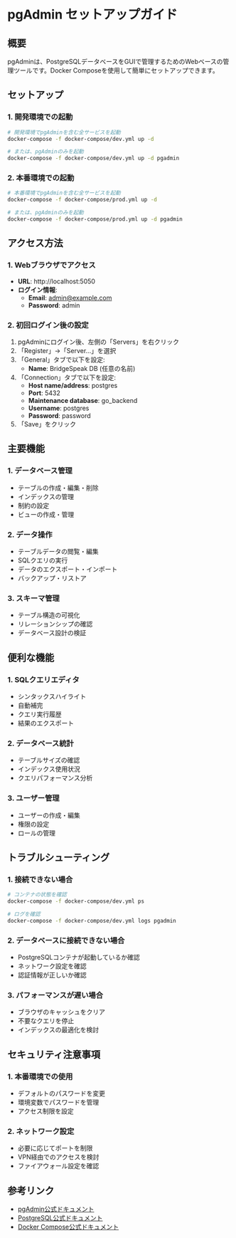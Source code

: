 # pgAdmin セットアップガイド

## 概要
pgAdminは、PostgreSQLデータベースをGUIで管理するためのWebベースの管理ツールです。Docker Composeを使用して簡単にセットアップできます。

## セットアップ

### 1. 開発環境での起動
```bash
# 開発環境でpgAdminを含む全サービスを起動
docker-compose -f docker-compose/dev.yml up -d

# または、pgAdminのみを起動
docker-compose -f docker-compose/dev.yml up -d pgadmin
```

### 2. 本番環境での起動
```bash
# 本番環境でpgAdminを含む全サービスを起動
docker-compose -f docker-compose/prod.yml up -d

# または、pgAdminのみを起動
docker-compose -f docker-compose/prod.yml up -d pgadmin
```

## アクセス方法

### 1. Webブラウザでアクセス
- **URL**: http://localhost:5050
- **ログイン情報**:
  - **Email**: admin@example.com
  - **Password**: admin

### 2. 初回ログイン後の設定
1. pgAdminにログイン後、左側の「Servers」を右クリック
2. 「Register」→「Server...」を選択
3. 「General」タブで以下を設定:
   - **Name**: BridgeSpeak DB (任意の名前)
4. 「Connection」タブで以下を設定:
   - **Host name/address**: postgres
   - **Port**: 5432
   - **Maintenance database**: go_backend
   - **Username**: postgres
   - **Password**: password
5. 「Save」をクリック

## 主要機能

### 1. データベース管理
- テーブルの作成・編集・削除
- インデックスの管理
- 制約の設定
- ビューの作成・管理

### 2. データ操作
- テーブルデータの閲覧・編集
- SQLクエリの実行
- データのエクスポート・インポート
- バックアップ・リストア

### 3. スキーマ管理
- テーブル構造の可視化
- リレーションシップの確認
- データベース設計の検証

## 便利な機能

### 1. SQLクエリエディタ
- シンタックスハイライト
- 自動補完
- クエリ実行履歴
- 結果のエクスポート

### 2. データベース統計
- テーブルサイズの確認
- インデックス使用状況
- クエリパフォーマンス分析

### 3. ユーザー管理
- ユーザーの作成・編集
- 権限の設定
- ロールの管理

## トラブルシューティング

### 1. 接続できない場合
```bash
# コンテナの状態を確認
docker-compose -f docker-compose/dev.yml ps

# ログを確認
docker-compose -f docker-compose/dev.yml logs pgadmin
```

### 2. データベースに接続できない場合
- PostgreSQLコンテナが起動しているか確認
- ネットワーク設定を確認
- 認証情報が正しいか確認

### 3. パフォーマンスが遅い場合
- ブラウザのキャッシュをクリア
- 不要なクエリを停止
- インデックスの最適化を検討

## セキュリティ注意事項

### 1. 本番環境での使用
- デフォルトのパスワードを変更
- 環境変数でパスワードを管理
- アクセス制限を設定

### 2. ネットワーク設定
- 必要に応じてポートを制限
- VPN経由でのアクセスを検討
- ファイアウォール設定を確認

## 参考リンク
- [pgAdmin公式ドキュメント](https://www.pgadmin.org/docs/)
- [PostgreSQL公式ドキュメント](https://www.postgresql.org/docs/)
- [Docker Compose公式ドキュメント](https://docs.docker.com/compose/)
